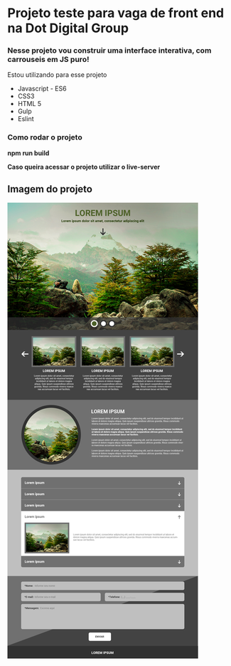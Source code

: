 # Projeto teste para vaga de front end na Dot Digital Group

### Nesse projeto vou construir uma interface interativa, com carrouseis em JS puro!

Estou utilizando para esse projeto

<ul>
    <li>Javascript - ES6</li>
    <li>CSS3</li>
    <li>HTML 5</li>
    <li>Gulp</li>
    <li>Eslint</li>
</ul>

### Como rodar o projeto

**npm run build**

**Caso queira acessar o projeto utilizar o live-server**

## Imagem do projeto

<img src="./src/assets/full-project.png">
